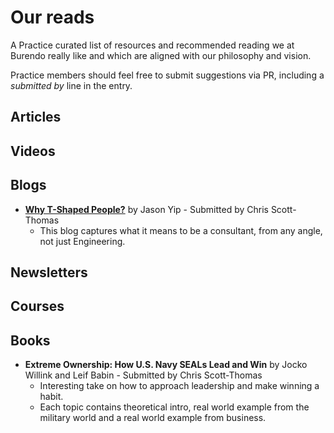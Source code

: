 # Our reads

A Practice curated list of resources and recommended reading we at Burendo really like and which are aligned with our philosophy and vision.

Practice members should feel free to submit suggestions via PR, including a _submitted by_ line in the entry.

## Articles


## Videos


## Blogs

- **[Why T-Shaped People?](https://jchyip.medium.com/why-t-shaped-people-e8706198e437)** by Jason Yip - Submitted by Chris Scott-Thomas
    - This blog captures what it means to be a consultant, from any angle, not just Engineering.
   

## Newsletters

    
## Courses


## Books

- **Extreme Ownership: How U.S. Navy SEALs Lead and Win** by Jocko Willink and Leif Babin - Submitted by Chris Scott-Thomas
    - Interesting take on how to approach leadership and make winning a habit.
    - Each topic contains theoretical intro, real world example from the military world and a real world example from business.
